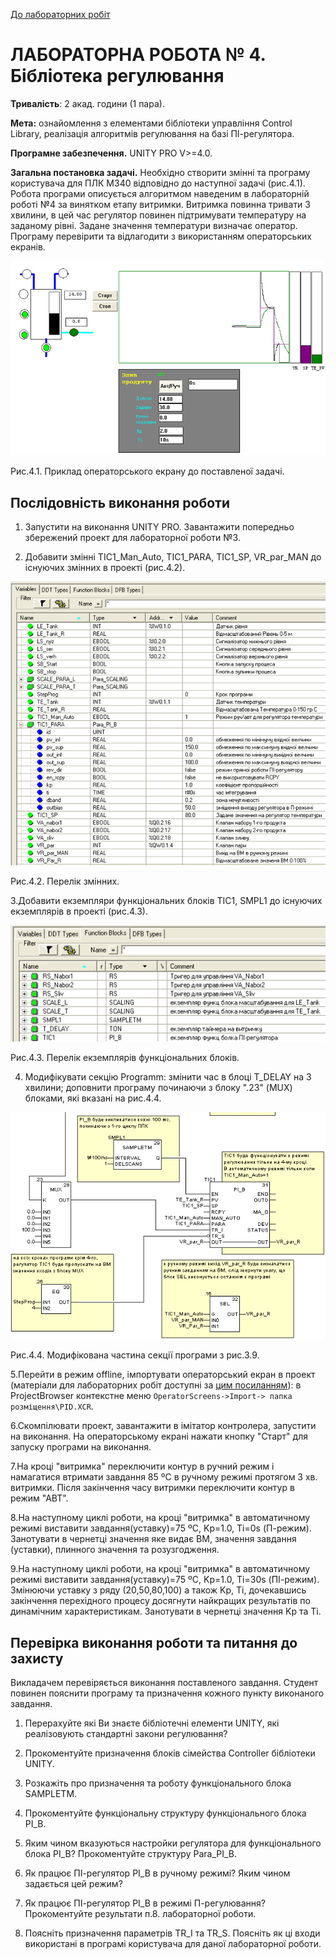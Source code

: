 [До лабораторних робіт](README.md)

# ЛАБОРАТОРНА РОБОТА № 4. Бібліотека регулювання

**Тривалість**: 2 акад. години (1 пара).

**Мета:** ознайомлення з елементами бібліотеки управління Control Library, реалізація алгоритмів регулювання на базі ПІ-регулятора.

**Програмне забезпечення.** UNITY PRO V>=4.0.

**Загальна постановка задачі.**  Необхідно створити змінні та програму користувача для ПЛК М340 відповідно до наступної задачі (рис.4.1). Робота програми описується алгоритмом наведеним в лабораторній роботі №4 за винятком етапу витримки. Витримка повинна тривати 3 хвилини, в цей час регулятор повинен підтримувати температуру на заданому рівні. Задане значення температури визначає оператор. Програму перевірити та відлагодити з використанням операторських екранів.

![](media4/4_1.png)

Рис.4.1. Приклад операторського екрану до поставленої задачі. 

## Послідовність виконання роботи

1) Запустити на виконання UNITY PRO. Завантажити попередньо збережений проект для лабораторної роботи №3. 

2) Добавити змінні TIC1_Man_Auto, TIC1_PARA, TIC1_SP, VR_par_MAN до існуючих змінних в проекті (рис.4.2).

![](media4/4_2.png)

Рис.4.2. Перелік змінних. 

3.Добавити екземпляри функціональних блоків TIC1, SMPL1 до існуючих екземплярів в проекті (рис.4.3).

![](media4/4_3.png)

Рис.4.3. Перелік екземплярів функціональних блоків. 

4) Модифікувати секцію Programm: змінити час в блоці T_DELAY на 3 хвилини; доповнити програму починаючи з блоку ".23" (MUX) блоками, які вказані на рис.4.4.

![](media4/4_4.png)

Рис.4.4. Модифікована частина секції програми з рис.3.9. 

5.Перейти в режим offline, імпортувати операторський екран в проект (матеріали для лабораторних робіт доступні за  [цим посиланням](https://drive.google.com/file/d/0B2FfwwwweBSVWENJRHVYTWhVNUk/view?usp=sharing&resourcekey=0-ctC5c-_Ik4dx8Aho8uBocg)): в ProjectBrowser контекстне меню `OperatorScreens->Import-> папка розміщення\PID.XCR`.

6.Скомпілювати проект, завантажити в імітатор контролера, запустити на виконання. На операторському екрані нажати кнопку "Старт" для запуску програми на виконання.

7.На кроці "витримка" переключити контур в ручний режим і намагатися втримати завдання 85 ºС в ручному режимі протягом 3 хв. витримки. Після закінчення часу витримки переключити контур в режим "АВТ".

8.На наступному циклі роботи, на кроці "витримка" в автоматичному режимі виставити завдання(уставку)=75 ºС, Kp=1.0, Ti=0s (П-режим). Занотувати в чернетці значення яке видає ВМ, значення завдання (уставки), плинного значення та  розузгодження.

9.На наступному циклі роботи, на кроці "витримка" в автоматичному режимі виставити завдання(уставку)=75 ºС, Kp=1.0, Ti=30s (ПІ-режим). Змінюючи уставку з ряду (20,50,80,100) а також Kp, Ti, дочекавшись закінчення перехідного процесу досягнути найкращих результатів по динамічним характеристикам. Занотувати в чернетці значення Kp та Ti.   

## Перевірка виконання роботи та питання до захисту

Викладачем перевіряється виконання поставленого завдання. Студент повинен пояснити програму та призначення кожного пункту виконаного завдання.

1. Перерахуйте які Ви знаєте бібліотечні елементи UNITY, які реалізовують стандартні закони регулювання?

2. Прокоментуйте призначення блоків сімейства Controller бібліотеки UNITY.

3. Розкажіть про призначення та роботу функціонального блока SAMPLETM.

4. Прокоментуйте     функціональну структуру функціонального блока PI_B.
5. Яким чином     вказуються настройки регулятора для функціонального блока PI_B?     Прокоментуйте структуру Para_PI_B.
6. Як працює     ПІ-регулятор PI_B в ручному режимі? Яким чином задається цей режим?
7. Як працює     ПІ-регулятор PI_B в режимі П-регулювання? Прокоментуйте результати п.8.     лабораторної роботи.
8. Поясніть призначення     параметрів TR_I та TR_S. Поясніть як ці входи використані в програмі     користувача для даної лабораторної роботи.  